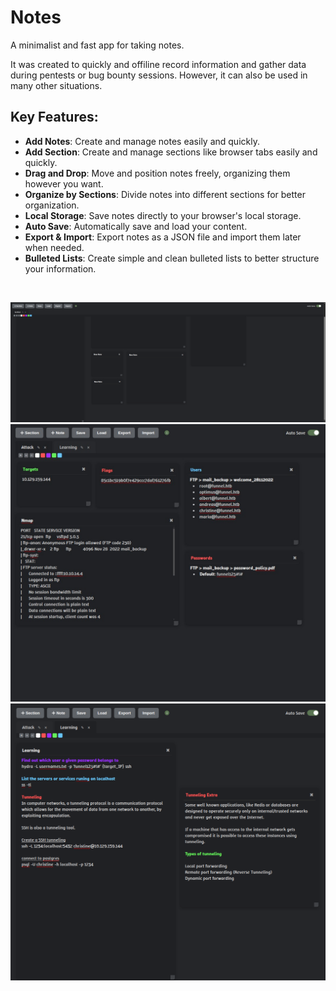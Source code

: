 # Notes 
A minimalist and fast app for taking notes.

It was created to quickly and offiline record information and gather data during pentests or bug bounty sessions. However, it can also be used in many other situations.

## Key Features:

- **Add Notes**: Create and manage notes easily and quickly.
- **Add Section**: Create and manage sections like browser tabs easily and quickly.
- **Drag and Drop**: Move and position notes freely, organizing them however you want.
- **Organize by Sections**: Divide notes into different sections for better organization.
- **Local Storage**: Save notes directly to your browser's local storage.
- **Auto Save**: Automatically save and load your content.
- **Export & Import**: Export notes as a JSON file and import them later when needed.
- **Bulleted Lists**: Create simple and clean bulleted lists to better structure your information.

<br>

![alt text](assets/image.png)
![alt text](assets/image.1.png)
![alt text](assets/image.2.png)

